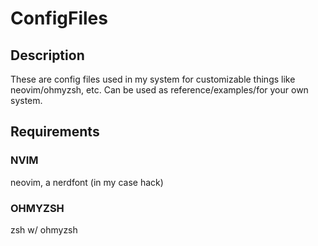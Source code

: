# ConfigFiles

## Description
These are config files used in my system for customizable things like neovim/ohmyzsh, etc. Can be used as reference/examples/for your own system.

## Requirements

### NVIM
neovim, a nerdfont (in my case hack)

### OHMYZSH
zsh w/ ohmyzsh
